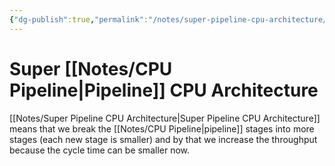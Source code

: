```yaml
---
{"dg-publish":true,"permalink":"/notes/super-pipeline-cpu-architecture/","tags":[null]}
---
```




# Super [[Notes/CPU Pipeline\|Pipeline]] CPU Architecture
[[Notes/Super Pipeline CPU Architecture\|Super Pipeline CPU Architecture]] means that we break the [[Notes/CPU Pipeline\|pipeline]] stages into more stages (each new stage is smaller) and by that we increase the throughput because the cycle time can be smaller now.
